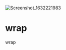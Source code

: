 ![Screenshot_1632221983](https://user-images.githubusercontent.com/89948560/134257326-ce67025d-92ed-4910-bb13-3bfe35bc5773.png)
# wrap
wrap
